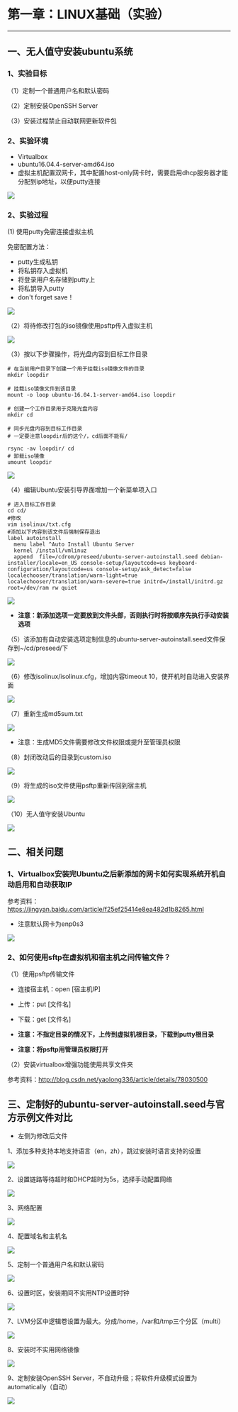 # 第一章：LINUX基础（实验）

----------


## 一、无人值守安装ubuntu系统

### 1、实验目标

（1）定制一个普通用户名和默认密码

（2）定制安装OpenSSH Server

（3）安装过程禁止自动联网更新软件包

### 2、实验环境

* Virtualbox
* ubuntu16.04.4-server-amd64.iso
* 虚拟主机配置双网卡，其中配置host-only网卡时，需要启用dhcp服务器才能分配到ip地址，以便putty连接

![](https://i.imgur.com/8YOrjdS.jpg)


### 2、实验过程

(1) 使用putty免密连接虚拟主机

免密配置方法：

*  putty生成私钥
*  将私钥存入虚拟机
*  将登录用户名存储到putty上
*  将私钥导入putty
*  don't forget save！

![](https://i.imgur.com/3jstiDl.jpg)


（2）将待修改打包的iso镜像使用psftp传入虚拟主机

![](https://i.imgur.com/AOcnEKd.jpg)


（3）按以下步骤操作，将光盘内容到目标工作目录

    # 在当前用户目录下创建一个用于挂载iso镜像文件的目录
    mkdir loopdir

    # 挂载iso镜像文件到该目录
    mount -o loop ubuntu-16.04.1-server-amd64.iso loopdir

    # 创建一个工作目录用于克隆光盘内容
    mkdir cd

    # 同步光盘内容到目标工作目录
    # 一定要注意loopdir后的这个/，cd后面不能有/

    rsync -av loopdir/ cd
    # 卸载iso镜像
    umount loopdir

![](https://i.imgur.com/C810Mto.jpg)


（4）编辑Ubuntu安装引导界面增加一个新菜单项入口

    # 进入目标工作目录
    cd cd/
	#修改
    vim isolinux/txt.cfg
	#添加以下内容到该文件后强制保存退出
	label autoinstall
	  menu label ^Auto Install Ubuntu Server
	  kernel /install/vmlinuz
	  append  file=/cdrom/preseed/ubuntu-server-autoinstall.seed debian-installer/locale=en_US console-setup/layoutcode=us keyboard-configuration/layoutcode=us console-setup/ask_detect=false localechooser/translation/warn-light=true localechooser/translation/warn-severe=true initrd=/install/initrd.gz root=/dev/ram rw quiet


![](https://i.imgur.com/Tn5L9rZ.jpg)

* **注意：新添加选项一定要放到文件头部，否则执行时将按顺序先执行手动安装选项**

（5）该添加有自动安装选项定制信息的ubuntu-server-autoinstall.seed文件保存到~/cd/preseed/下

![](https://i.imgur.com/e8ty7UT.jpg)

（6）修改isolinux/isolinux.cfg，增加内容timeout 10，使开机时自动进入安装界面

![](https://i.imgur.com/0st4UHo.jpg)

（7）重新生成md5sum.txt

![](https://i.imgur.com/RxWBf4B.jpg)

* 注意：生成MD5文件需要修改文件权限或提升至管理员权限

（8）封闭改动后的目录到custom.iso

![](https://i.imgur.com/mbfieGf.jpg)

（9）将生成的iso文件使用psftp重新传回到宿主机

![](https://i.imgur.com/1AcgZO1.jpg)

（10）无人值守安装Ubuntu

![](https://i.imgur.com/2PsZaWN.png)

## 二、相关问题

### 1、Virtualbox安装完Ubuntu之后新添加的网卡如何实现系统开机自动启用和自动获取IP


参考资料：https://jingyan.baidu.com/article/f25ef25414e8ea482d1b8265.html

* 注意默认网卡为enp0s3


![](https://i.imgur.com/v5xYhxm.png)


### 2、如何使用sftp在虚拟机和宿主机之间传输文件？

（1）使用psftp传输文件

* 连接宿主机：open [宿主机IP]
* 上传：put [文件名]
* 下载：get [文件名]

* **注意：不指定目录的情况下，上传到虚拟机根目录，下载到putty根目录**
* **注意：将psftp用管理员权限打开**

（2）安装virtualbox增强功能使用共享文件夹

参考资料：http://blog.csdn.net/yaolong336/article/details/78030500

## 三、定制好的ubuntu-server-autoinstall.seed与官方示例文件对比

* 左侧为修改后文件

1、添加多种支持本地支持语言（en，zh），跳过安装时语言支持的设置

![](https://i.imgur.com/K0Wryrw.jpg)

2、设置链路等待超时和DHCP超时为5s，选择手动配置网络

![](https://i.imgur.com/a1lKY2g.jpg)

3、网络配置

![](https://i.imgur.com/Ss1nHXo.jpg)

4、配置域名和主机名

![](https://i.imgur.com/yNqO9Uv.jpg)

5、定制一个普通用户名和默认密码

![](https://i.imgur.com/FSklYBG.jpg)

6、设置时区，安装期间不实用NTP设置时钟

![](https://i.imgur.com/UQEAnT4.jpg)

7、LVM分区中逻辑卷设置为最大。分成/home，/var和/tmp三个分区（multi）

![](https://i.imgur.com/3oed0bW.jpg)

8、安装时不实用网络镜像

![](https://i.imgur.com/eUOCcF8.jpg)

9、定制安装OpenSSH Server，不自动升级；将软件升级模式设置为automatically（自动）

![](https://i.imgur.com/19RRJIa.jpg)
